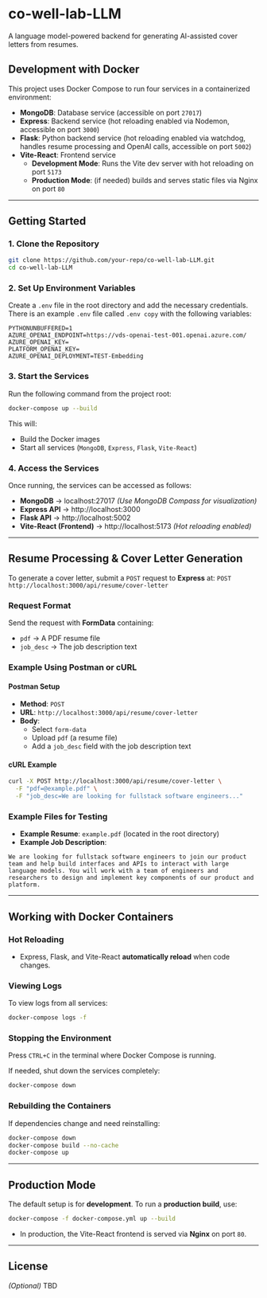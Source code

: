 # co-well-lab-LLM

A language model-powered backend for generating AI-assisted cover letters from resumes.

## Development with Docker

This project uses Docker Compose to run four services in a containerized environment:

- **MongoDB**: Database service (accessible on port `27017`)
- **Express**: Backend service (hot reloading enabled via Nodemon, accessible on port `3000`)
- **Flask**: Python backend service (hot reloading enabled via watchdog, handles resume processing and OpenAI calls, accessible on port `5002`)
- **Vite-React**: Frontend service
  - **Development Mode**: Runs the Vite dev server with hot reloading on port `5173`
  - **Production Mode**: (if needed) builds and serves static files via Nginx on port `80`

---

## **Getting Started**

### **1. Clone the Repository**

```sh
git clone https://github.com/your-repo/co-well-lab-LLM.git
cd co-well-lab-LLM
```

### **2. Set Up Environment Variables**

Create a `.env` file in the root directory and add the necessary credentials.  
There is an example `.env` file called `.env copy` with the following variables:

```env
PYTHONUNBUFFERED=1
AZURE_OPENAI_ENDPOINT=https://vds-openai-test-001.openai.azure.com/
AZURE_OPENAI_KEY=
PLATFORM_OPENAI_KEY=
AZURE_OPENAI_DEPLOYMENT=TEST-Embedding
```

### **3. Start the Services**

Run the following command from the project root:

```sh
docker-compose up --build
```

This will:

- Build the Docker images
- Start all services (`MongoDB`, `Express`, `Flask`, `Vite-React`)

### **4. Access the Services**

Once running, the services can be accessed as follows:

- **MongoDB** → localhost:27017 _(Use MongoDB Compass for visualization)_
- **Express API** → http://localhost:3000
- **Flask API** → http://localhost:5002
- **Vite-React (Frontend)** → http://localhost:5173 _(Hot reloading enabled)_

---

## **Resume Processing & Cover Letter Generation**

To generate a cover letter, submit a `POST` request to **Express** at:
`POST http://localhost:3000/api/resume/cover-letter`

### **Request Format**

Send the request with **FormData** containing:

- `pdf` → A PDF resume file
- `job_desc` → The job description text

### **Example Using Postman or cURL**

#### **Postman Setup**

- **Method**: `POST`
- **URL**: `http://localhost:3000/api/resume/cover-letter`
- **Body**:
  - Select `form-data`
  - Upload `pdf` (a resume file)
  - Add a `job_desc` field with the job description text

#### **cURL Example**

```sh
curl -X POST http://localhost:3000/api/resume/cover-letter \
  -F "pdf=@example.pdf" \
  -F "job_desc=We are looking for fullstack software engineers..."
```

### **Example Files for Testing**

- **Example Resume**: `example.pdf` (located in the root directory)
- **Example Job Description**:

`We are looking for fullstack software engineers to join our product team and help build interfaces and APIs to interact with large language models. You will work with a team of engineers and researchers to design and implement key components of our product and platform.`

---

## **Working with Docker Containers**

### **Hot Reloading**

- Express, Flask, and Vite-React **automatically reload** when code changes.

### **Viewing Logs**

To view logs from all services:

```sh
docker-compose logs -f
```

### **Stopping the Environment**

Press `CTRL+C` in the terminal where Docker Compose is running.

If needed, shut down the services completely:

```sh
docker-compose down
```

### **Rebuilding the Containers**

If dependencies change and need reinstalling:

```sh
docker-compose down
docker-compose build --no-cache
docker-compose up
```

---

## **Production Mode**

The default setup is for **development**. To run a **production build**, use:

```sh
docker-compose -f docker-compose.yml up --build
```

- In production, the Vite-React frontend is served via **Nginx** on port `80`.

---

## **License**

_(Optional)_ TBD
